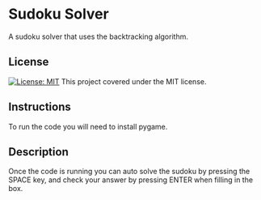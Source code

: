 # Sudoku Solver
A sudoku solver that uses the backtracking algorithm.

## License
[![License: MIT](https://img.shields.io/badge/License-MIT-yellow.svg)](https://opensource.org/licenses/MIT) This project covered under the MIT license.

## Instructions
To run the code you will need to install pygame.

## Description
Once the code is running you can auto solve the sudoku by pressing the SPACE key, and check your answer by pressing ENTER when filling in the box.